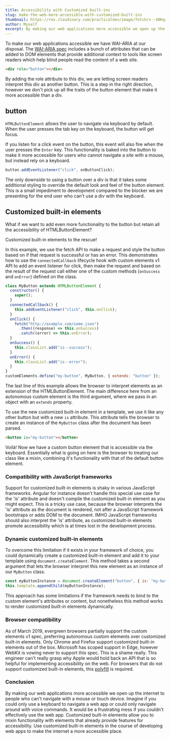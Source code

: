 ```yaml
---
title: Accessibility with Customized built-ins
slug: make-the-web-more-accessible-with-customized-built-ins
thumbnail: https://res.cloudinary.com/practicaldev/image/fetch/s--40KqrO7f--/c_imagga_scale,f_auto,fl_progressive,h_420,q_auto,w_1000/https://thepracticaldev.s3.amazonaws.com/i/3omvbiordowrgf87xnlx.jpg
author: Myself
excerpt: By making our web applications more accessible we open up the internet to people who can't navigate with a mouse or touch device...
---
```


To make our web applications accessible we have WAI-ARIA at our disposal. The [WAI-ARIA spec](https://www.w3.org/WAI/standards-guidelines/aria/) includes a bunch of attributes that can be added to DOM elements that provide additional context to tools like screen readers which help blind people read the content of a web site.

```html
<div role="button"></div>
```

By adding the role attribute to this div, we are letting screen readers interpret this div as another button. This is a step in the right direction, however we don't pick up all the traits of the button element that make it more accessible than a div.

## button

`HTMLButtonElement` allows the user to navigate via keyboard by default. When the user presses the tab key on the keyboard, the button will get focus.

If you listen for a click event on the button, this event will also fire when the user presses the `Enter` key. This functionality is baked into the button to make it more accessible for users who cannot navigate a site with a mouse, but instead rely on a keyboard.

```javascript
button.addEventListener("click", onButtonClick);
```

The only downside to using a button over a div is that it takes some additional styling to override the default look and feel of the button element. This is a small impediment to development compared to the blocker we are presenting for the end user who can't use a div with the keyboard.

## Customized built-in elements

What if we want to add even more functionality to the button but retain all the accessibility of HTMLButtonElement?

Customized built-in elements to the rescue!

In this example, we use the fetch API to make a request and style the button based on if that request is successful or has an error. This demonstrates how to use the `connectedCallback` lifecycle hook with custom elements v1 API to add an event listener for click, then make the request and based on the result of the request call either one of the custom methods (`onSuccess` and `onError`) defined on the class.

```javascript
class MyButton extends HTMLButtonElement {
  constructor() {
    super();
  }
  connectedCallback() {
    this.addEventListener("click", this.onClick);
  }
  onClick() {
    fetch("http://example.com/some.json")
      .then((response) => this.onSuccess)
      .catch((error) => this.onError);
  }
  onSuccess() {
    this.classList.add("is--success");
  }
  onError() {
    this.classList.add("is--error");
  }
}
customElements.define("my-button", MyButton, { extends: "button" });
```

The last line of this example allows the browser to interpret elements as an extension of the HTMLButtonElement. The main difference here from an autonomous custom element is the third argument, where we pass in an object with an `extends` property.

To use the new customized built-in element in a template, we use it like any other button but with a new `is` attribute. This attribute tells the browser to create an instance of the `MyButton` class after the document has been parsed.

```html
<button is="my-button"></button>
```

Voilà! Now we have a custom button element that is accessible via the keyboard. Essentially what is going on here is the browser to treating our class like a mixin, combining it's functionality with that of the default button element.

### Compatibility with JavaScript frameworks

Support for customized built-in elements is shaky in various JavaScript frameworks. Angular for instance doesn't handle this special use case for the 'is' attribute and doesn't compile the customized built-in element as you might expect. This is a tricky use case, because the browser interprets the 'is' attribute as the document is rendered, not after a JavaScript framework bootstraps or adds DOM to the document. IMHO JavaScript frameworks should also interpret the 'is' attribute, as customized built-in elements promote accessibility which is at times lost in the development process.

### Dynamic customized built-in elements

To overcome this limitation if it exists in your framework of choice, you could dynamically create a customized built-in element and add it to your template using `document.createElement`. This method takes a second argument that lets the browser interpret this new element as an instance of our `MyButton` class.

```javascript
const myButtonInstance = document.createElement("button", { is: "my-button" });
this.template.appendChild(myButtonInstance);
```

This approach has some limitations if the framework needs to bind to the custom element's attributes or content, but nonetheless this method works to render customized built-in elements dynamically.

### Browser compatibility

As of March 2019, evergreen browsers partially support the custom elements v1 spec, preferring autonomous custom elements over customized built-in elements. Only Chrome and Firefox support customized built-in elements out of the box. Microsoft has scoped support in Edge, however WebKit is vowing never to support this spec. This is a shame really. This engineer can't really grasp why Apple would hold back an API that is so helpful for implementing accessibility on the web. For browsers that do not support customized built-in elements, this [polyfill](https://github.com/ungap/custom-elements-builtin) is required.

### Conclusion

By making our web applications more accessible we open up the internet to people who can't navigate with a mouse or touch device. Imagine if you could only use a keyboard to navigate a web app or could only navigate around with voice commands. It would be a frustrating mess if you couldn't effectively use the web app. Customized built-in elements allow you to mixin functionality with elements that already provide features for accessibility. Use customized built-in elements in the course of developing web apps to make the internet a more accessible place.
